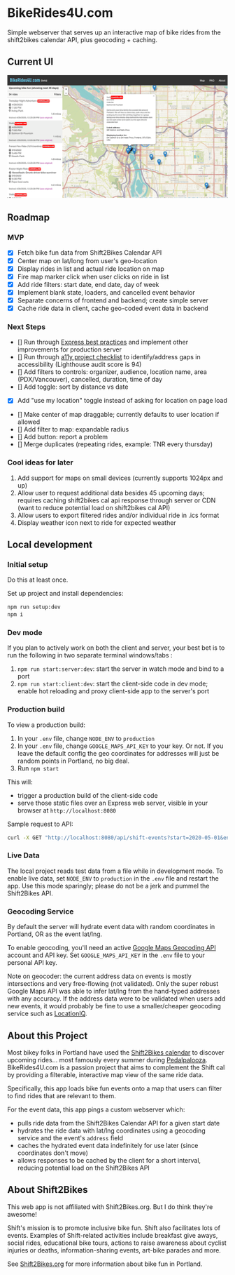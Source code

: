 # BikeRides4U.com

Simple webserver that serves up an interactive map of bike rides from the shift2bikes calendar API, plus geocoding + caching.

## Current UI

![screen capture of app](/screencap.png)

## Roadmap

### MVP

- [x] Fetch bike fun data from Shift2Bikes Calendar API
- [x] Center map on lat/long from user's geo-location
- [x] Display rides in list and actual ride location on map
- [x] Fire map marker click when user clicks on ride in list
- [x] Add ride filters: start date, end date, day of week
- [x] Implement blank state, loaders, and cancelled event behavior
- [x] Separate concerns of frontend and backend; create simple server
- [x] Cache ride data in client, cache geo-coded event data in backend

### Next Steps

- [] Run through [Express best practices](http://expressjs.com/en/advanced/best-practice-performance.html) and implement other improvements for production server
- [] Run through [a11y project checklist](https://a11yproject.com/checklist/) to identify/address gaps in accessibility (Lighthouse audit score is 94)
- [] Add filters to controls: organizer, audience, location name, area (PDX/Vancouver), cancelled, duration, time of day
- [] Add toggle: sort by distance vs date
- [x] Add "use my location" toggle instead of asking for location on page load
- [] Make center of map draggable; currently defaults to user location if allowed
- [] Add filter to map: expandable radius
- [] Add button: report a problem
- [] Merge duplicates (repeating rides, example: TNR every thursday)

### Cool ideas for later

1. Add support for maps on small devices (currently supports 1024px and up)
1. Allow user to request additional data besides 45 upcoming days; requires caching shift2bikes cal api response through server or CDN (want to reduce potential load on shift2bikes cal API)
1. Allow users to export filtered rides and/or individual ride in .ics format
1. Display weather icon next to ride for expected weather

## Local development

### Initial setup

Do this at least once.

Set up project and install dependencies:

```bash
npm run setup:dev
npm i
```

### Dev mode

If you plan to actively work on both the client and server, your best bet is to run the following in two separate terminal windows/tabs :

1. `npm run start:server:dev`: start the server in watch mode and bind to a port
1. `npm run start:client:dev`: start the client-side code in dev mode; enable hot reloading and proxy client-side app to the server's port

### Production build

To view a production build:

1. In your `.env` file, change `NODE_ENV` to `production`
1. In your `.env` file, change `GOOGLE_MAPS_API_KEY` to your key. Or not. If you leave the default config the geo coordinates for addresses will just be random points in Portland, no big deal.
1. Run `npm start`

This will:

- trigger a production build of the client-side code
- serve those static files over an Express web server, visible in your browser at `http://localhost:8080`

Sample request to API:

```bash
curl -X GET "http://localhost:8080/api/shift-events?start=2020-05-01&end=2020-06-01"
```

### Live Data

The local project reads test data from a file while in development mode. To enable live data, set `NODE_ENV` to `production` in the `.env` file and restart the app. Use this mode sparingly; please do not be a jerk and pummel the Shift2Bikes API.

### Geocoding Service

By default the server will hydrate event data with random coordinates in Portland, OR as the event lat/lng.

To enable geocoding, you'll need an active [Google Maps Geocoding API](https://developers.google.com/maps/documentation/geocoding/start) account and API key. Set `GOOGLE_MAPS_API_KEY` in the `.env` file to your personal API key.

Note on geocoder: the current address data on events is mostly intersections and very free-flowing (not validated). Only the super robust Google Maps API was able to infer lat/lng from the hand-typed addresses with any accuracy. If the address data were to be validated when users add new events, it would probably be fine to use a smaller/cheaper geocoding service such as [LocationIQ](https://locationiq.com/).

## About this Project

Most bikey folks in Portland have used the [Shift2Bikes calendar](https://www.shift2bikes.org/calendar/) to discover upcoming rides... most famously every summer during [Pedalpalooza](https://www.shift2bikes.org/pedalpalooza-calendar/). BikeRides4U.com is a passion project that aims to complement the Shift cal by providing a filterable, interactive map view of the same ride data.

Specifically, this app loads bike fun events onto a map that users can filter to find rides that are relevant to them.

For the event data, this app pings a custom webserver which:

- pulls ride data from the Shift2Bikes Calendar API for a given start date
- hydrates the ride data with lat/lng coordinates using a geocoding service and the event's `address` field
- caches the hydrated event data indefinitely for use later (since coordinates don't move)
- allows responses to be cached by the client for a short interval, reducing potential load on the Shift2Bikes API

## About Shift2Bikes

This web app is not affiliated with Shift2Bikes.org. But I do think they're awesome!

Shift's mission is to promote inclusive bike fun. Shift also facilitates lots of events. Examples of Shift-related activities include breakfast give aways, social rides, educational bike tours, actions to raise awareness about cyclist injuries or deaths, information-sharing events, art-bike parades and more.

See [Shift2Bikes.org](https://www.shift2bikes.org/) for more information about bike fun in Portland.
